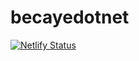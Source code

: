 # becayedotnet

[![Netlify Status](https://api.netlify.com/api/v1/badges/26f3433a-33c7-44c8-b6da-d2d0ee0c1020/deploy-status)](https://app.netlify.com/sites/becayedotnet/deploys)